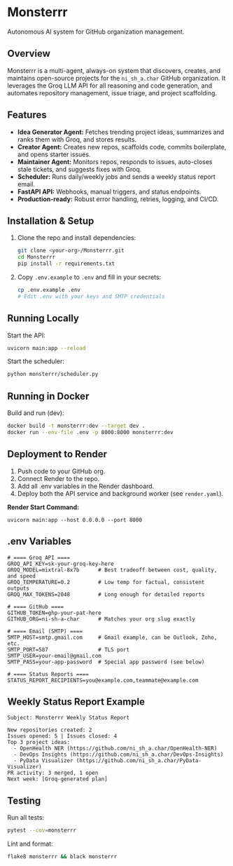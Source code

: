 # Monsterrr

Autonomous AI system for GitHub organization management.

## Overview
Monsterrr is a multi-agent, always-on system that discovers, creates, and maintains open-source projects for the `ni_sh_a.char` GitHub organization. It leverages the Groq LLM API for all reasoning and code generation, and automates repository management, issue triage, and project scaffolding.

## Features
- **Idea Generator Agent:** Fetches trending project ideas, summarizes and ranks them with Groq, and stores results.
- **Creator Agent:** Creates new repos, scaffolds code, commits boilerplate, and opens starter issues.
- **Maintainer Agent:** Monitors repos, responds to issues, auto-closes stale tickets, and suggests fixes with Groq.
- **Scheduler:** Runs daily/weekly jobs and sends a weekly status report email.
- **FastAPI API:** Webhooks, manual triggers, and status endpoints.
- **Production-ready:** Robust error handling, retries, logging, and CI/CD.

## Installation & Setup
1. Clone the repo and install dependencies:
	```sh
	git clone <your-org>/Monsterrr.git
	cd Monsterrr
	pip install -r requirements.txt
	```
2. Copy `.env.example` to `.env` and fill in your secrets:
	```sh
	cp .env.example .env
	# Edit .env with your keys and SMTP credentials
	```

## Running Locally
Start the API:
```sh
uvicorn main:app --reload
```
Start the scheduler:
```sh
python monsterrr/scheduler.py
```

## Running in Docker
Build and run (dev):
```sh
docker build -t monsterrr:dev --target dev .
docker run --env-file .env -p 8000:8000 monsterrr:dev
```


## Deployment to Render
1. Push code to your GitHub org.
2. Connect Render to the repo.
3. Add all .env variables in the Render dashboard.
4. Deploy both the API service and background worker (see `render.yaml`).

**Render Start Command:**
```
uvicorn main:app --host 0.0.0.0 --port 8000
```

## .env Variables
```
# ==== Groq API ====
GROQ_API_KEY=sk-your-groq-key-here
GROQ_MODEL=mixtral-8x7b      # Best tradeoff between cost, quality, and speed
GROQ_TEMPERATURE=0.2         # Low temp for factual, consistent outputs
GROQ_MAX_TOKENS=2048         # Long enough for detailed reports

# ==== GitHub ====
GITHUB_TOKEN=ghp-your-pat-here
GITHUB_ORG=ni-sh-a-char      # Matches your org slug exactly

# ==== Email (SMTP) ====
SMTP_HOST=smtp.gmail.com     # Gmail example, can be Outlook, Zoho, etc.
SMTP_PORT=587                # TLS port
SMTP_USER=your-email@gmail.com
SMTP_PASS=your-app-password  # Special app password (see below)

# ==== Status Reports ====
STATUS_REPORT_RECIPIENTS=you@example.com,teammate@example.com

```

## Weekly Status Report Example
```
Subject: Monsterrr Weekly Status Report

New repositories created: 2
Issues opened: 5 | Issues closed: 4
Top 3 project ideas:
  - OpenHealth NER (https://github.com/ni_sh_a.char/OpenHealth-NER)
  - DevOps Insights (https://github.com/ni_sh_a.char/DevOps-Insights)
  - PyData Visualizer (https://github.com/ni_sh_a.char/PyData-Visualizer)
PR activity: 3 merged, 1 open
Next week: [Groq-generated plan]
```

## Testing
Run all tests:
```sh
pytest --cov=monsterrr
```
Lint and format:
```sh
flake8 monsterrr && black monsterrr
```
